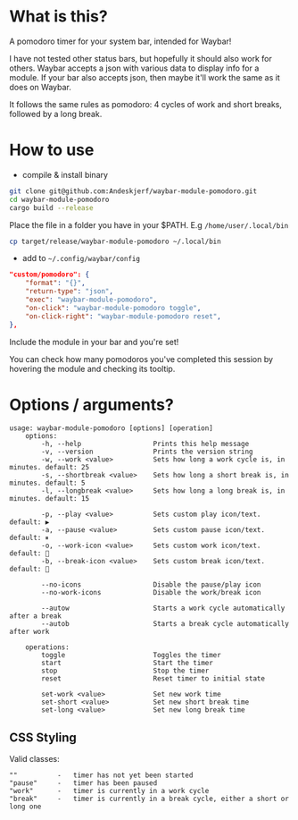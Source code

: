 # What is this?

A pomodoro timer for your system bar, intended for Waybar!

I have not tested other status bars, but hopefully it should also work for others. Waybar accepts a json with various data to display info for a module. If your bar also accepts json, then maybe it'll work the same as it does on Waybar.

It follows the same rules as pomodoro: 4 cycles of work and short breaks, followed by a long break.

# How to use

- compile & install binary

```bash
git clone git@github.com:Andeskjerf/waybar-module-pomodoro.git
cd waybar-module-pomodoro
cargo build --release
```

Place the file in a folder you have in your $PATH. E.g `/home/user/.local/bin`

```bash
cp target/release/waybar-module-pomodoro ~/.local/bin
```

- add to `~/.config/waybar/config`

```json
"custom/pomodoro": {
	"format": "{}",
	"return-type": "json",
	"exec": "waybar-module-pomodoro",
	"on-click": "waybar-module-pomodoro toggle",
	"on-click-right": "waybar-module-pomodoro reset",
},
```

Include the module in your bar and you're set!

You can check how many pomodoros you've completed this session by hovering the module and checking its tooltip.

# Options / arguments?

```
usage: waybar-module-pomodoro [options] [operation]
    options:
        -h, --help                  Prints this help message
        -v, --version               Prints the version string
        -w, --work <value>          Sets how long a work cycle is, in minutes. default: 25
        -s, --shortbreak <value>    Sets how long a short break is, in minutes. default: 5
        -l, --longbreak <value>     Sets how long a long break is, in minutes. default: 15

        -p, --play <value>          Sets custom play icon/text. default: ▶
        -a, --pause <value>         Sets custom pause icon/text. default: ⏸
        -o, --work-icon <value>     Sets custom work icon/text. default: 󰔟
        -b, --break-icon <value>    Sets custom break icon/text. default: 

        --no-icons                  Disable the pause/play icon
        --no-work-icons             Disable the work/break icon

        --autow                     Starts a work cycle automatically after a break
        --autob                     Starts a break cycle automatically after work

    operations:
        toggle                      Toggles the timer
        start                       Start the timer
        stop                        Stop the timer
        reset                       Reset timer to initial state

        set-work <value>            Set new work time
        set-short <value>           Set new short break time
        set-long <value>            Set new long break time
```

## CSS Styling

Valid classes:

```
""          -   timer has not yet been started
"pause"     -   timer has been paused
"work"      -   timer is currently in a work cycle
"break"     -   timer is currently in a break cycle, either a short or long one
```
